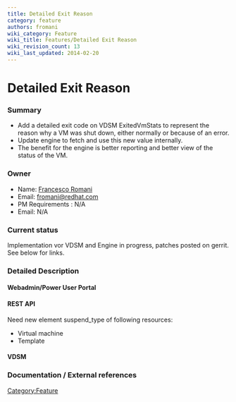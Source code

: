```yaml
---
title: Detailed Exit Reason
category: feature
authors: fromani
wiki_category: Feature
wiki_title: Features/Detailed Exit Reason
wiki_revision_count: 13
wiki_last_updated: 2014-02-20
---
```


# Detailed Exit Reason

### Summary

*   Add a detailed exit code on VDSM ExitedVmStats to represent the reason why a VM was shut down, either normally or because of an error.
*   Update engine to fetch and use this new value internally.
*   The benefit for the engine is better reporting and better view of the status of the VM.

### Owner

*   Name: [Francesco Romani](User:Fromani)
*   Email: <fromani@redhat.com>
*   PM Requirements : N/A
*   Email: N/A

### Current status

Implementation vor VDSM and Engine in progress, patches posted on gerrit. See below for links.

### Detailed Description

#### Webadmin/Power User Portal

#### REST API

Need new element suspend_type of following resources:

*   Virtual machine
*   Template

#### VDSM

### Documentation / External references

<Category:Feature>
